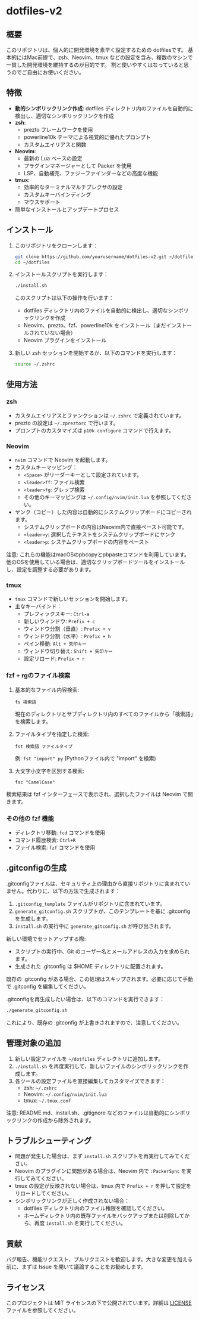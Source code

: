 # dotfiles-v2

## 概要

このリポジトリは、個人的に開発環境を素早く設定するための dotfilesです。
基本的にはMac前提で、zsh、Neovim、tmux などの設定を含み、複数のマシンで一貫した開発環境を維持するのが目的です。
割と使いやすくはなっていると思うのでご自由にお使いください。

## 特徴

- **動的シンボリックリンク作成**: dotfiles ディレクトリ内のファイルを自動的に検出し、適切なシンボリックリンクを作成
- **zsh**: 
  - prezto フレームワークを使用
  - powerline10k テーマによる視覚的に優れたプロンプト
  - カスタムエイリアスと関数
- **Neovim**: 
  - 最新の Lua ベースの設定
  - プラグインマネージャーとして Packer を使用
  - LSP、自動補完、ファジーファインダーなどの高度な機能
- **tmux**: 
  - 効率的なターミナルマルチプレクサの設定
  - カスタムキーバインディング
  - マウスサポート
- 簡単なインストールとアップデートプロセス

## インストール

1. このリポジトリをクローンします：

   ```bash
   git clone https://github.com/yourusername/dotfiles-v2.git ~/dotfiles
   cd ~/dotfiles
   ```

2. インストールスクリプトを実行します：

   ```bash
   ./install.sh
   ```

   このスクリプトは以下の操作を行います：
   - dotfiles ディレクトリ内のファイルを自動的に検出し、適切なシンボリックリンクを作成
   - Neovim、prezto、fzf、powerline10k をインストール（まだインストールされていない場合）
   - Neovim プラグインをインストール

3. 新しい zsh セッションを開始するか、以下のコマンドを実行します：

   ```bash
   source ~/.zshrc
   ```

## 使用方法

### zsh

- カスタムエイリアスとファンクションは `~/.zshrc` で定義されています。
- prezto の設定は `~/.zpreztorc` で行います。
- プロンプトのカスタマイズは `p10k configure` コマンドで行えます。

### Neovim

- `nvim` コマンドで Neovim を起動します。
- カスタムキーマッピング：
  - `<Space>` がリーダーキーとして設定されています。
  - `<leader>ff`: ファイル検索
  - `<leader>fg`: グレップ検索
  - その他のキーマッピングは `~/.config/nvim/init.lua` を参照してください。
- ヤンク（コピー）した内容は自動的にシステムクリップボードにコピーされます。
  - システムクリップボードの内容はNeovim内で直接ペースト可能です。
  - `<leader>y`: 選択したテキストをシステムクリップボードにヤンク
  - `<leader>p`: システムクリップボードの内容をペースト

注意: これらの機能はmacOSのpbcopyとpbpasteコマンドを利用しています。他のOSを使用している場合は、適切なクリップボードツールをインストールし、設定を調整する必要があります。
### tmux

- `tmux` コマンドで新しいセッションを開始します。
- 主なキーバインド：
  - プレフィックスキー: `Ctrl-a`
  - 新しいウィンドウ: `Prefix + c`
  - ウィンドウ分割（垂直）: `Prefix + v`
  - ウィンドウ分割（水平）: `Prefix + h`
  - ペイン移動: `Alt + 矢印キー`
  - ウィンドウ切り替え: `Shift + 矢印キー`
  - 設定リロード: `Prefix + r`

### fzf + rgのファイル検索

1. 基本的なファイル内容検索:
   ```
   fs 検索語
   ```
   現在のディレクトリとサブディレクトリ内のすべてのファイルから「検索語」を検索します。

2. ファイルタイプを指定した検索:
   ```
   fst 検索語 ファイルタイプ
   ```
   例: `fst "import" py` (Pythonファイル内で "import" を検索)

3. 大文字小文字を区別する検索:
   ```
   fsc "CamelCase"
   ```

検索結果は fzf インターフェースで表示され、選択したファイルは Neovim で開きます。

### その他の fzf 機能

- ディレクトリ移動: `fcd` コマンドを使用
- コマンド履歴検索: `Ctrl+R`
- ファイル検索: `fzf` コマンドを使用

## .gitconfigの生成

.gitconfigファイルは、セキュリティ上の理由から直接リポジトリに含まれていません。代わりに、以下の方法で生成されます：

1. `.gitconfig_template` ファイルがリポジトリに含まれています。
2. `generate_gitconfig.sh` スクリプトが、このテンプレートを基に .gitconfig を生成します。
3. `install.sh` の実行中に `generate_gitconfig.sh` が呼び出されます。

新しい環境でセットアップする際:
- スクリプトの実行中、Git のユーザー名とメールアドレスの入力を求められます。
- 生成された .gitconfig は $HOME ディレクトリに配置されます。

既存の .gitconfig がある場合、この処理はスキップされます。必要に応じて手動で .gitconfig を編集してください。

.gitconfigを再生成したい場合は、以下のコマンドを実行できます：
```bash
./generate_gitconfig.sh
```

これにより、既存の .gitconfig が上書きされますので、注意してください。


## 管理対象の追加

1. 新しい設定ファイルを `~/dotfiles` ディレクトリに追加します。
2. `./install.sh` を再度実行して、新しいファイルのシンボリックリンクを作成します。
3. 各ツールの設定ファイルを直接編集してカスタマイズできます：
   - zsh: `~/.zshrc`
   - Neovim: `~/.config/nvim/init.lua`
   - tmux: `~/.tmux.conf`

注意: README.md、install.sh、.gitignore などのファイルは自動的にシンボリックリンクの作成から除外されます。

## トラブルシューティング

- 問題が発生した場合は、まず `install.sh` スクリプトを再実行してみてください。
- Neovim のプラグインに問題がある場合は、Neovim 内で `:PackerSync` を実行してみてください。
- tmux の設定が反映されない場合は、tmux 内で `Prefix + r` を押して設定をリロードしてください。
- シンボリックリンクが正しく作成されない場合：
  - dotfiles ディレクトリ内のファイル権限を確認してください。
  - ホームディレクトリ内の既存ファイルをバックアップまたは削除してから、再度 `install.sh` を実行してください。

## 貢献

バグ報告、機能リクエスト、プルリクエストを歓迎します。大きな変更を加える前に、まずは Issue を開いて議論することをお勧めします。

## ライセンス

このプロジェクトは MIT ライセンスの下で公開されています。詳細は [LICENSE](LICENSE) ファイルを参照してください。
